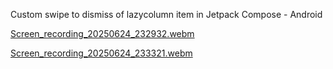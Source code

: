 Custom swipe to dismiss of lazycolumn item in Jetpack Compose - Android

[Screen_recording_20250624_232932.webm](https://github.com/user-attachments/assets/64cc9f33-7bac-4efc-a158-945922208352)

[Screen_recording_20250624_233321.webm](https://github.com/user-attachments/assets/58ecf844-8605-4227-a6ac-119e7cbfd92b)
